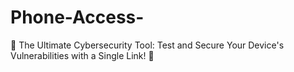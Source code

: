 # Phone-Access-
🚀 The Ultimate Cybersecurity Tool: Test and Secure Your Device's Vulnerabilities with a Single Link! 🔐
